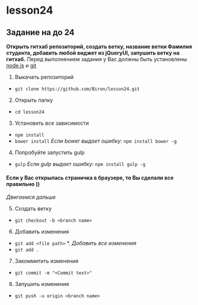 # lesson24
## Задание на до 24
__Открыть гитхаб репозиторий, создать ветку, название ветки Фамилия студента, добавить любой виджет из jQueryUI, запушить ветку на гитхаб.__
Перед выполнением задания у Вас должны быть установлены [node.js](https://nodejs.org/en/) и [git](https://git-scm.com/)

1. Выкачать репозиторий
  * ```git clone https://github.com/Biron/lesson24.git```
2. Открыть папку
  * ```cd lesson24```
3. Установить все зависимости
  * ```npm install```
  * ```bower install```
_Если bower выдает ошибку:_
```npm install bower -g```
4. Попробуйте запустить gulp
  * ```gulp``` 
  _Если gulp выдает ошибку:_
  ```npm install gulp -g```

#### Если у Вас открылась страничка в браузере, то Вы сделали все правильно ))

_Двигаемся дальше_

5. Создать ветку
  * ```git checkout -b <branch name>```
  
6. Добавить изменения
  * ```git add <file path>```
  *. _Добавить все изменения_
  * ```git add .```
  
7. Закоммитить изменения
  * ```git commit -m "<Commit text>"```
  
8. Запушить изменения
  * ```git push -u origin <branch name>```


